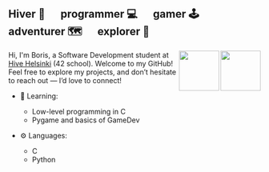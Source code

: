 ## Hiver 🐝 &emsp; programmer 💻 &emsp; gamer 🕹️ &emsp; adventurer 🗺️ &emsp; explorer 🧭

<img src="https://cdn.jsdelivr.net/gh/devicons/devicon@latest/icons/python/python-original.svg" height="80" width="80" align="right" />
<img src="https://cdn.jsdelivr.net/gh/devicons/devicon@latest/icons/c/c-original.svg" height="80" width="80" align="right" />
Hi, I'm Boris, a Software Development student at <a href="https://www.hive.fi/en/" target="_blank">Hive Helsinki</a> (42 school). Welcome to my GitHub!<br>
Feel free to explore my projects, and don’t hesitate to reach out — I’d love to connect!

- 📖 Learning:
  - Low-level programming in C
  - Pygame and basics of GameDev

- ⚙️ Languages:
  - C
  - Python
